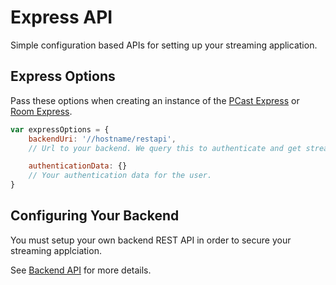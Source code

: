 # Express API

Simple configuration based APIs for setting up your streaming application.

## Express Options

Pass these options when creating an instance of the [PCast Express](./PCastExpress.md) or [Room Express](./RoomExpress.md).

```js
var expressOptions = {
    backendUri: '//hostname/restapi',
    // Url to your backend. We query this to authenticate and get streaming tokens.

    authenticationData: {}
    // Your authentication data for the user.
}
```

## Configuring Your Backend

You must setup your own backend REST API in order to secure your streaming applciation.

See [Backend API](./BackendAPI.md) for more details.